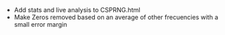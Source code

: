 - Add stats and live analysis to CSPRNG.html
- Make Zeros removed based on an average of other frecuencies with a small error margin
